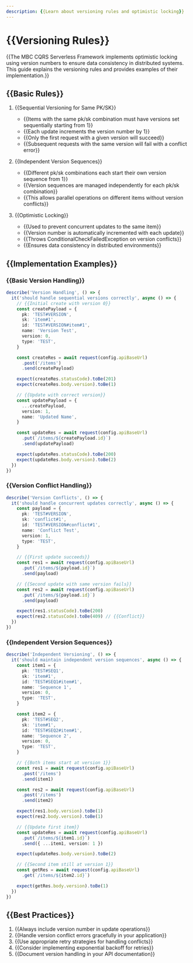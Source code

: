 ```yaml
---
description: {{Learn about versioning rules and optimistic locking}}
---
```


# {{Versioning Rules}}

{{The MBC CQRS Serverless Framework implements optimistic locking using version numbers to ensure data consistency in distributed systems. This guide explains the versioning rules and provides examples of their implementation.}}

## {{Basic Rules}}

1. {{Sequential Versioning for Same PK/SK}}
   - {{Items with the same pk/sk combination must have versions set sequentially starting from 1}}
   - {{Each update increments the version number by 1}}
   - {{Only the first request with a given version will succeed}}
   - {{Subsequent requests with the same version will fail with a conflict error}}

2. {{Independent Version Sequences}}
   - {{Different pk/sk combinations each start their own version sequence from 1}}
   - {{Version sequences are managed independently for each pk/sk combination}}
   - {{This allows parallel operations on different items without version conflicts}}

3. {{Optimistic Locking}}
   - {{Used to prevent concurrent updates to the same item}}
   - {{Version number is automatically incremented with each update}}
   - {{Throws ConditionalCheckFailedException on version conflicts}}
   - {{Ensures data consistency in distributed environments}}

## {{Implementation Examples}}

### {{Basic Version Handling}}

```typescript
describe('Version Handling', () => {
  it('should handle sequential versions correctly', async () => {
    // {{Initial create with version 0}}
    const createPayload = {
      pk: 'TEST#VERSION',
      sk: 'item#1',
      id: 'TEST#VERSION#item#1',
      name: 'Version Test',
      version: 0,
      type: 'TEST',
    }

    const createRes = await request(config.apiBaseUrl)
      .post('/items')
      .send(createPayload)

    expect(createRes.statusCode).toBe(201)
    expect(createRes.body.version).toBe(1)

    // {{Update with correct version}}
    const updatePayload = {
      ...createPayload,
      version: 1,
      name: 'Updated Name',
    }

    const updateRes = await request(config.apiBaseUrl)
      .put(`/items/${createPayload.id}`)
      .send(updatePayload)

    expect(updateRes.statusCode).toBe(200)
    expect(updateRes.body.version).toBe(2)
  })
})
```

### {{Version Conflict Handling}}

```typescript
describe('Version Conflicts', () => {
  it('should handle concurrent updates correctly', async () => {
    const payload = {
      pk: 'TEST#VERSION',
      sk: 'conflict#1',
      id: 'TEST#VERSION#conflict#1',
      name: 'Conflict Test',
      version: 1,
      type: 'TEST',
    }

    // {{First update succeeds}}
    const res1 = await request(config.apiBaseUrl)
      .put(`/items/${payload.id}`)
      .send(payload)

    // {{Second update with same version fails}}
    const res2 = await request(config.apiBaseUrl)
      .put(`/items/${payload.id}`)
      .send(payload)

    expect(res1.statusCode).toBe(200)
    expect(res2.statusCode).toBe(409) // {{Conflict}}
  })
})
```

### {{Independent Version Sequences}}

```typescript
describe('Independent Versioning', () => {
  it('should maintain independent version sequences', async () => {
    const item1 = {
      pk: 'TEST#SEQ1',
      sk: 'item#1',
      id: 'TEST#SEQ1#item#1',
      name: 'Sequence 1',
      version: 0,
      type: 'TEST',
    }

    const item2 = {
      pk: 'TEST#SEQ2',
      sk: 'item#1',
      id: 'TEST#SEQ2#item#1',
      name: 'Sequence 2',
      version: 0,
      type: 'TEST',
    }

    // {{Both items start at version 1}}
    const res1 = await request(config.apiBaseUrl)
      .post('/items')
      .send(item1)

    const res2 = await request(config.apiBaseUrl)
      .post('/items')
      .send(item2)

    expect(res1.body.version).toBe(1)
    expect(res2.body.version).toBe(1)

    // {{Update first item}}
    const updateRes = await request(config.apiBaseUrl)
      .put(`/items/${item1.id}`)
      .send({ ...item1, version: 1 })

    expect(updateRes.body.version).toBe(2)

    // {{Second item still at version 1}}
    const getRes = await request(config.apiBaseUrl)
      .get(`/items/${item2.id}`)

    expect(getRes.body.version).toBe(1)
  })
})
```

## {{Best Practices}}

1. {{Always include version number in update operations}}
2. {{Handle version conflict errors gracefully in your application}}
3. {{Use appropriate retry strategies for handling conflicts}}
4. {{Consider implementing exponential backoff for retries}}
5. {{Document version handling in your API documentation}}

